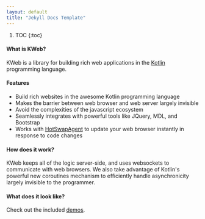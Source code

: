 ```yaml
---
layout: default
title: "Jekyll Docs Template"
---
```


1. TOC
{:toc}

#### What is KWeb?

KWeb is a library for building rich web applications in the [Kotlin](http://kotlinlang.org/)
programming language.

#### Features
* Build rich websites in the awesome Kotlin programming language
* Makes the barrier between web browser and web server largely invisible
* Avoid the complexities of the javascript ecosystem
* Seamlessly integrates with powerful tools like JQuery, MDL, and Bootstrap
* Works with [HotSwapAgent](http://hotswapagent.org/) to update your web browser instantly in 
  response to code changes

#### How does it work?
KWeb keeps all of the logic server-side, and uses websockets to communicate with web browsers.
We also take advantage of Kotlin's powerful new coroutines mechanism to efficiently handle
asynchronicity largely invisible to the programmer.

#### What does it look like?

Check out the included [demos](https://github.com/sanity/kweb/tree/master/src/main/kotlin/com/github/sanity/kweb/demos).